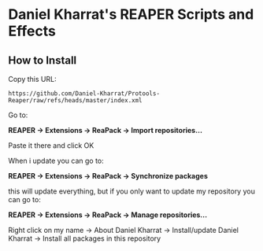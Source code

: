 # Daniel Kharrat's REAPER Scripts and Effects

## How to Install

Copy this URL:

```
https://github.com/Daniel-Kharrat/Protools-Reaper/raw/refs/heads/master/index.xml
```

Go to:

**REAPER → Extensions → ReaPack → Import repositories…**

Paste it there and click OK


When i update you can go to:

**REAPER → Extensions → ReaPack → Synchronize packages**

this will update everything, but if you only want to update my repository you can go to:

**REAPER → Extensions → ReaPack → Manage repositories…**

Right click on my name → About Daniel Kharrat → Install/update Daniel Kharrat → Install all packages in this repository
